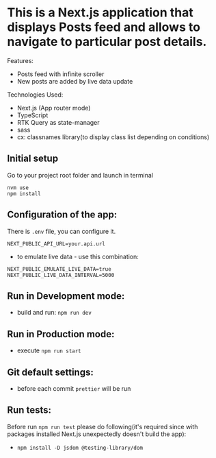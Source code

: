 # This is a Next.js application that displays Posts feed and allows to navigate to particular post details.

Features:

- Posts feed with infinite scroller
- New posts are added by live data update

Technologies Used:

- Next.js (App router mode)
- TypeScript
- RTK Query as state-manager
- sass
- cx: classnames library(to display class list depending on conditions)

## Initial setup

Go to your project root folder and launch in terminal

```
nvm use
npm install
```

## Configuration of the app:

There is `.env` file, you can configure it.

```
NEXT_PUBLIC_API_URL=your.api.url
```

- to emulate live data - use this combination:

```
NEXT_PUBLIC_EMULATE_LIVE_DATA=true
NEXT_PUBLIC_LIVE_DATA_INTERVAL=5000
```

## Run in Development mode:

- build and run: `npm run dev`

## Run in Production mode:

- execute `npm run start`

## Git default settings:

- before each commit `prettier` will be run

## Run tests:

Before run `npm run test` please do following(it's required since with packages installed Next.js unexpectedly doesn't build the app):

- `npm install -D jsdom @testing-library/dom`
